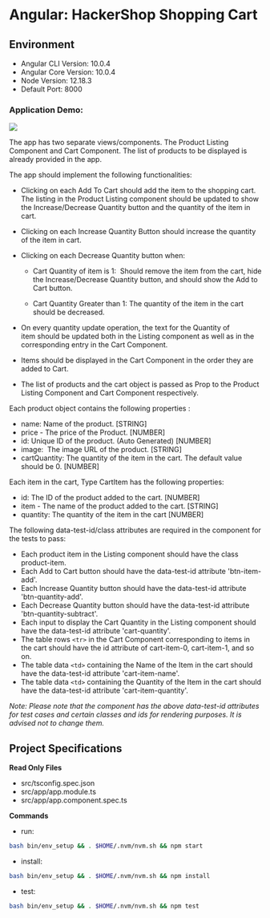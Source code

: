 # Angular: HackerShop Shopping Cart

## Environment 

- Angular CLI Version: 10.0.4
- Angular Core Version: 10.0.4
- Node Version: 12.18.3
- Default Port: 8000

### Application Demo:

![](https://hrcdn.net/s3_pub/istreet-assets/gMzCl_zemNrL_71YPagyqg/hackershop-shopping-cart.gif)

The app has two separate views/components. The Product Listing Component and Cart Component. The list of products to be displayed is already provided in the app. 

The app should implement the following functionalities:

- Clicking on each Add To Cart should add the item to the shopping cart. The listing in the Product Listing component should be updated to show the Increase/Decrease Quantity button and the quantity of the item in cart.
  
- Clicking on each Increase Quantity Button should increase the quantity of the item in cart. 
  
- Clicking on each Decrease Quantity button when:
  
  - Cart Quantity of item is 1:  Should remove the item from the cart, hide the Increase/Decrease Quantity button, and should show the Add to Cart button.
  
  - Cart Quantity Greater than 1: The quantity of the item in the cart should be decreased.
  
- On every quantity update operation, the text for the Quantity of item should be updated both in the Listing component as well as in the corresponding entry in the Cart Component.

- Items should be displayed in the Cart Component in the order they are added to Cart. 
  
- The list of products and the cart object is passed as Prop to the Product Listing Component and Cart Component respectively.
  

Each product object contains the following properties : 
- name: Name of the product. [STRING]
- price - The price of the Product. [NUMBER]
- id: Unique ID of the product. (Auto Generated) [NUMBER]
- image:  The image URL of the product. [STRING]
- cartQuantity: The quantity of the item in the cart. The default value should be 0. [NUMBER]


Each item in the cart, Type CartItem has the following properties:
- id: The ID of the product added to the cart. [NUMBER]
- item - The name of the product added to the cart. [STRING]
- quantity: The quantity of the item in the cart [NUMBER]


The following data-test-id/class attributes are required in the component for the tests to pass:
- Each product item in the Listing component should have the class product-item.
- Each Add to Cart button should have the data-test-id attribute 'btn-item-add'.
- Each Increase Quantity button should have the data-test-id attribute 'btn-quantity-add'.
- Each Decrease Quantity button should have the data-test-id attribute 'btn-quantity-subtract'.
- Each input to display the Cart Quantity in the Listing component should have the data-test-id attribute 'cart-quantity'.
- The table rows `<tr>` in the Cart Component corresponding to items in the cart should have the id attribute of cart-item-0, cart-item-1, and so on.
- The table data `<td>` containing the Name of the Item in the cart should have the data-test-id attribute 'cart-item-name'.
- The table data `<td>` containing the Quantity of the Item in the cart should have the data-test-id attribute 'cart-item-quantity'.

_Note: Please note that the component has the above data-test-id attributes for test cases and certain classes and ids for rendering purposes. It is advised not to change them._



## Project Specifications

**Read Only Files**
- src/tsconfig.spec.json
- src/app/app.module.ts
- src/app/app.component.spec.ts

**Commands**
- run: 
```bash
bash bin/env_setup && . $HOME/.nvm/nvm.sh && npm start
```
- install: 
```bash
bash bin/env_setup && . $HOME/.nvm/nvm.sh && npm install
```
- test: 
```bash
bash bin/env_setup && . $HOME/.nvm/nvm.sh && npm test
```
